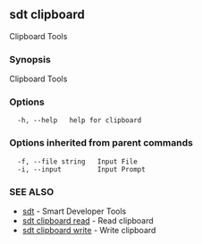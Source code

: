 ## sdt clipboard

Clipboard Tools

### Synopsis

Clipboard Tools

### Options

```
  -h, --help   help for clipboard
```

### Options inherited from parent commands

```
  -f, --file string   Input File
  -i, --input         Input Prompt
```

### SEE ALSO

* [sdt](sdt.md)	 - Smart Developer Tools
* [sdt clipboard read](sdt_clipboard_read.md)	 - Read clipboard
* [sdt clipboard write](sdt_clipboard_write.md)	 - Write clipboard

